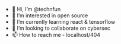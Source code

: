 - 👋 Hi, I’m @technfun
- 👀 I’m interested in open source
- 🌱 I’m currently learning react & tensorflow
- 💞️ I’m looking to collaborate on cybersec
- 📫 How to reach me - localhost/404

<!---
technfun/technfun is a ✨ special ✨ repository because its `README.md` (this file) appears on your GitHub profile.
You can click the Preview link to take a look at your changes.
--->
